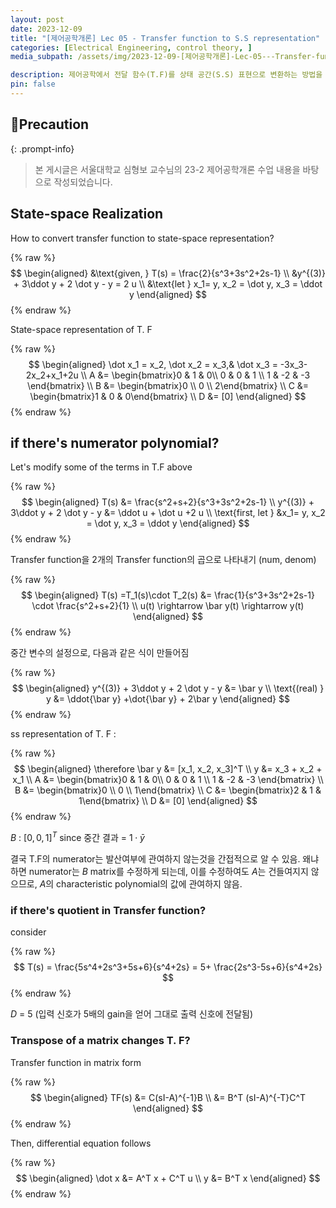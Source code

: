 ```yaml
---
layout: post
date: 2023-12-09
title: "[제어공학개론] Lec 05 - Transfer function to S.S representation"
categories: [Electrical Engineering, control theory, ]
media_subpath: /assets/img/2023-12-09-[제어공학개론]-Lec-05---Transfer-function-to-S.S-representation.md

description: 제어공학에서 전달 함수(T.F)를 상태 공간(S.S) 표현으로 변환하는 방법을 설명하며, 예시로 주어진 T.F를 통해 상태 공간 표현의 행렬 A, B, C, D를 도출합니다. 또한, 분자 다항식이 포함된 경우와 몫이 있는 경우의 처리 방법을 다루고, 행렬의 전치가 T.F에 미치는 영향을 설명합니다.
pin: false
---
```



## 📢Precaution


{: .prompt-info}


> 본 게시글은 서울대학교 심형보 교수님의 23-2 제어공학개론 수업 내용을 바탕으로 작성되었습니다.


## State-space Realization


How to convert transfer function to state-space representation?


{% raw %}
$$
\begin{aligned}
&\text{given, } T(s) = \frac{2}{s^3+3s^2+2s-1} \\ 
&y^{(3)} + 3\ddot y + 2 \dot y - y = 2 u \\
&\text{let } x_1= y, x_2 = \dot y, x_3 = \ddot y
\end{aligned}
$$
{% endraw %}


State-space representation of T. F


{% raw %}
$$
\begin{aligned}
\dot x_1 = x_2, \dot x_2 = x_3,& \dot x_3 = -3x_3-2x_2+x_1+2u \\
A &= \begin{bmatrix}0 & 1 & 0\\ 0 & 0 & 1 \\ 1 & -2 & -3 \end{bmatrix} \\
B &= \begin{bmatrix}0 \\ 0 \\ 2\end{bmatrix} \\
C &= \begin{bmatrix}1 & 0 & 0\end{bmatrix} \\
 D &= [0]
\end{aligned}
$$
{% endraw %}


## if there's numerator polynomial?


Let's modify some of the terms in T.F above


{% raw %}
$$
\begin{aligned}
T(s) &= \frac{s^2+s+2}{s^3+3s^2+2s-1} \\
y^{(3)} + 3\ddot y + 2 \dot y - y &= \ddot u + \dot u +2 u \\
\text{first, let } &x_1= y, x_2 = \dot y, x_3 = \ddot y
\end{aligned}
$$
{% endraw %}


Transfer function을 2개의 Transfer function의 곱으로 나타내기 (num, denom)


{% raw %}
$$
\begin{aligned}
T(s) =T_1(s)\cdot T_2(s) &= \frac{1}{s^3+3s^2+2s-1} \cdot \frac{s^2+s+2}{1} \\
u(t) \rightarrow \bar y(t) \rightarrow y(t)
\end{aligned}
$$
{% endraw %}


중간 변수의 설정으로, 다음과 같은 식이 만들어짐


{% raw %}
$$
\begin{aligned}
y^{(3)} + 3\ddot y + 2 \dot y - y &= \bar y \\ 
\text{(real) } y &= \ddot{\bar y} +\dot{\bar y} + 2\bar y
\end{aligned}
$$
{% endraw %}


ss representation of T. F :


{% raw %}
$$
\begin{aligned}
\therefore \bar y &= [x_1, x_2, x_3]^T \\ 
y &= x_3 + x_2 + x_1 \\
A &= \begin{bmatrix}0 & 1 & 0\\ 0 & 0 & 1 \\ 1 & -2 & -3 \end{bmatrix} \\
B &= \begin{bmatrix}0 \\ 0 \\ 1\end{bmatrix} \\
C &= \begin{bmatrix}2 & 1 & 1\end{bmatrix} \\
D &= [0]
\end{aligned}
$$
{% endraw %}


$B$ : $[0, 0, 1]^T$ since 중간 결과 = $1 \cdot \bar y$


결국 T.F의 numerator는 발산여부에 관여하지 않는것을 간접적으로 알 수 있음. 왜냐하면 numerator는 $B$ matrix를 수정하게 되는데, 이를 수정하여도 $A$는 건들여지지 않으므로, $A$의 characteristic polynomial의 값에 관여하지 않음.


### if there's quotient in Transfer function?


consider


{% raw %}
$$
T(s) = \frac{5s^4+2s^3+5s+6}{s^4+2s} = 5+ \frac{2s^3-5s+6}{s^4+2s}
$$
{% endraw %}


$D$ = 5 (입력 신호가 5배의 gain을 얻어 그대로 출력 신호에 전달됨)


### Transpose of a matrix changes T. F?


Transfer function in matrix form


{% raw %}
$$
\begin{aligned}
TF(s) &= C(sI-A)^{-1}B \\ 
&= B^T (sI-A)^{-T}C^T
\end{aligned}
$$
{% endraw %}


Then, differential equation follows


{% raw %}
$$
\begin{aligned}
\dot x &= A^T x + C^T u \\
y &= B^T x
\end{aligned}
$$
{% endraw %}

